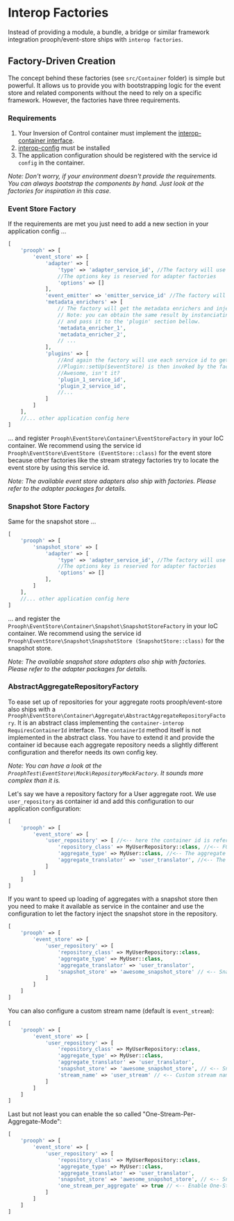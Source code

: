 # Interop Factories

Instead of providing a module, a bundle, a bridge or similar framework integration prooph/event-store ships with `interop factories`.

## Factory-Driven Creation

The concept behind these factories (see `src/Container` folder) is simple but powerful. It allows us to provide you with bootstrapping logic for the event store and related components
without the need to rely on a specific framework. However, the factories have three requirements.

### Requirements

1. Your Inversion of Control container must implement the [interop-container interface](https://github.com/container-interop/container-interop).
2. [interop-config](https://github.com/sandrokeil/interop-config) must be installed
3. The application configuration should be registered with the service id `config` in the container.

*Note: Don't worry, if your environment doesn't provide the requirements. You can
always bootstrap the components by hand. Just look at the factories for inspiration in this case.*

### Event Store Factory

If the requirements are met you just need to add a new section in your application config ...

```php
[
    'prooph' => [
        'event_store' => [
            'adapter' => [
                'type' => 'adapter_service_id', //The factory will use this id to get the adapter from the container
                //The options key is reserved for adapter factories
                'options' => []
            ],
            'event_emitter' => 'emitter_service_id' //The factory will use this id to get the event emitter from the container
            'metadata_enrichers' => [
                // The factory will get the metadata enrichers and inject them in the MetadataEnricherPlugin.
                // Note: you can obtain the same result by instanciating the plugin yourself
                // and pass it to the 'plugin' section bellow.
                'metadata_enricher_1',
                'metadata_enricher_2',
                // ...
            ],
            'plugins' => [
                //And again the factory will use each service id to get the plugin from the container
                //Plugin::setUp($eventStore) is then invoked by the factory so your plugins get attached automatically
                //Awesome, isn't it?
                'plugin_1_service_id',
                'plugin_2_service_id',
                //...
            ]
        ]
    ],
    //... other application config here
]
```

... and register `Prooph\EventStore\Container\EventStoreFactory` in your IoC container. We recommend using the service id `Prooph\EventStore\EventStore (EventStore::class)` for the event store
because other factories like the stream strategy factories try to locate the event store
by using this service id.

*Note: The available event store adapters also ship with factories. Please refer to the adapter packages for details.*

### Snapshot Store Factory

Same for the snapshot store ...

```php
[
    'prooph' => [
        'snapshot_store' => [
            'adapter' => [
                'type' => 'adapter_service_id', //The factory will use this id to get the adapter from the container
                //The options key is reserved for adapter factories
                'options' => []
            ],
        ]
    ],
    //... other application config here
]
```

... and register the `Prooph\EventStore\Container\Snapshot\SnapshotStoreFactory` in your IoC container. We recommend using the service id `Prooph\EventStore\Snapshot\SnapshotStore (SnapshotStore::class)` for the snapshot store.

*Note: The available snapshot store adapters also ship with factories. Please refer to the adapter packages for details.*

### AbstractAggregateRepositoryFactory

To ease set up of repositories for your aggregate roots prooph/event-store also ships with a `Prooph\EventStore\Container\Aggregate\AbstractAggregateRepositoryFactory`.
It is an abstract class implementing the `container-interop RequiresContainerId` interface. The `containerId` method
itself is not implemented in the abstract class. You have to extend it and provide the container id because each
aggregate repository needs a slightly different configuration and therefor needs its own config key.

*Note: You can have a look at the `ProophTest\EventStore\Mock\RepositoryMockFactory`. It sounds more complex than it is.*

Let's say we have a repository factory for a User aggregate root. We use `user_repository` as container id and add this
configuration to our application configuration:

```php
[
    'prooph' => [
        'event_store' => [
            'user_repository' => [ //<-- here the container id is referenced
                'repository_class' => MyUserRepository::class, //<-- FQCN of the repository responsible for the aggregate root
                'aggregate_type' => MyUser::class, //<-- The aggregate root FQCN the repository is responsible for
                'aggregate_translator' => 'user_translator', //<-- The aggregate translator must be available as service in the container
            ]
        ]
    ]
]
```

If you want to speed up loading of aggregates with a snapshot store then you need to make
it available as service in the container and use the configuration to let the factory inject the snapshot store in the repository.

```php
[
    'prooph' => [
        'event_store' => [
            'user_repository' => [
                'repository_class' => MyUserRepository::class,
                'aggregate_type' => MyUser::class,
                'aggregate_translator' => 'user_translator',
                'snapshot_store' => 'awesome_snapshot_store' // <-- SnapshotStore service id
            ]
        ]
    ]
]
```

You can also configure a custom stream name (default is `event_stream`):

```php
[
    'prooph' => [
        'event_store' => [
            'user_repository' => [
                'repository_class' => MyUserRepository::class,
                'aggregate_type' => MyUser::class,
                'aggregate_translator' => 'user_translator',
                'snapshot_store' => 'awesome_snapshot_store', // <-- SnapshotStore service id
                'stream_name' => 'user_stream' // <-- Custom stream name
            ]
        ]
    ]
]
```

Last but not least you can enable the so called "One-Stream-Per-Aggregate-Mode":
```php
[
    'prooph' => [
        'event_store' => [
            'user_repository' => [
                'repository_class' => MyUserRepository::class,
                'aggregate_type' => MyUser::class,
                'aggregate_translator' => 'user_translator',
                'snapshot_store' => 'awesome_snapshot_store', // <-- SnapshotStore service id
                'one_stream_per_aggregate' => true // <-- Enable One-Stream-Per-Aggregate-Mode
            ]
        ]
    ]
]
```


